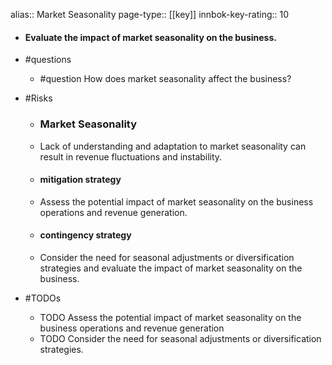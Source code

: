 alias:: Market Seasonality
page-type:: [[key]]
innbok-key-rating:: 10
- #### Evaluate the impact of market seasonality on the business.
- #questions
  - #question How does market seasonality affect the business?
- #Risks

  - ### Market Seasonality
  - Lack of understanding and adaptation to market seasonality can result in revenue fluctuations and instability.
  - #### mitigation strategy
  - Assess the potential impact of market seasonality on the business operations and revenue generation.
  - #### contingency strategy
  - Consider the need for seasonal adjustments or diversification strategies and evaluate the impact of market seasonality on the business.
- #TODOs
  - TODO Assess the potential impact of market seasonality on the business operations and revenue generation
  - TODO  Consider the need for seasonal adjustments or diversification strategies.


